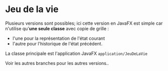# Jeu de la vie

Plusieurs versions sont possibles; ici cette version en JavaFX est simple car n'utilise qu'**une seule classe** avec copie de grille : 
- l'une pour la représentation de l'état courant
- l'autre pour l'historique de l'état précédent.

La classe principale est l'application JavaFX `application/JeuDeLaVie`

Voir les autres branches pour les autres versions..
